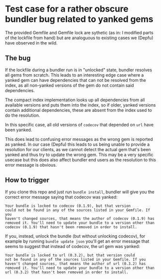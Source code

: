 # Test case for a rather obscure bundler bug related to yanked gems

The provided Gemfile and Gemfile lock are sythetic (as in: I modified parts of 
the lockfile from hand) but are analoguous to existing cases we (Depfu) have 
observed in the wild.

## The bug

If the lockfile during a bundler run is in "unlocked" state, bundler resolves
all gems from scratch. This leads to an interesting edge case where a yanked gem
can have dependencies that can not be resolved from the index, as all non-yanked
versions of the gem do not contain said dependencies. 

The compact index implementation looks up all dependencies from all available 
versions and puts them into the index, so if older, yanked versions contain
additional dependencies, these are absent from the index used to do the
resolution.

In this specific case, all old versions of `codecov` that depended on `url` have 
been yanked.

This does lead to confusing error messages as the wrong gem is reported as
yanked. In our case (Depfu) this leads to us being unable to provide a 
resolution for our clients, as we cannot detect the actual gem that's been 
yanked and thus try to update the wrong gem. This may be a very specific usecase
but this does also affect bundler end users as the resolution to this error 
message is obvious.

## How to trigger

If you clone this repo and just run `bundle install`, bundler will give you the
correct error message saying that codecov was yanked:

<code>Your bundle is locked to codecov (0.1.9), but that version could not be found in any of
the sources listed in your Gemfile. If you haven't changed sources, that means the author
of codecov (0.1.9) has removed it. You'll need to update your bundle to a version other
than codecov (0.1.9) that hasn't been removed in order to install.</code>

If you, instead, unlock the bundle (but without unlocking codecov), for example 
by running `bundle update json` you'll get an error message that seems to
suggest that instead of codecov, the url gem was yanked:

<code>Your bundle is locked to url (0.3.2), but that version could not be found in any of the
sources listed in your Gemfile. If you haven't changed sources, that means the author of
url (0.3.2) has removed it. You'll need to update your bundle to a version other than url
(0.3.2) that hasn't been removed in order to install.</code>